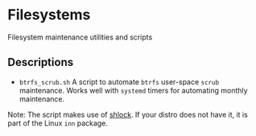 # Filesystems #
Filesystem maintenance utilities and scripts

## Descriptions ##
- `btrfs_scrub.sh` A script to automate `btrfs` user-space `scrub` maintenance. Works well with `systemd` timers for automating monthly maintenance.

Note: The script makes use of [shlock](http://linux.die.net/man/1/shlock). If your distro does not have it, it is part of the Linux `inn` package.
